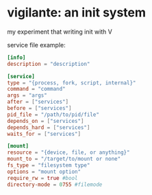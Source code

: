 # vigilante: an init system
my experiment that writing init with V

service file example:
```toml
[info]
description = "description"

[service]
type = "{process, fork, script, internal}"
command = "command"
args = "args"
after = ["services"]
before = ["services"]
pid_file = "/path/to/pid/file"
depends_on = ["services"]
depends_hard = ["services"]
waits_for = ["services"]

[mount]
resource = "{device, file, or anything}"
mount_to = "/target/to/mount or none"
fs_type = "filesystem type"
options = "mount option"
require_rw = true #bool
directory-mode = 0755 #filemode
```
